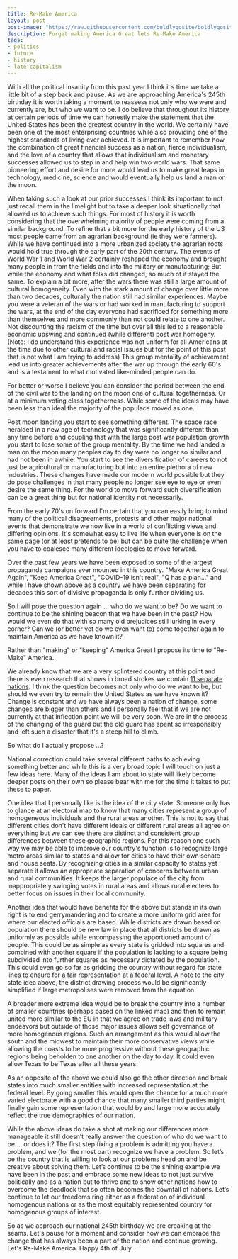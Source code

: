 ```yaml
---
title: Re-Make America
layout: post
post-image: "https://raw.githubusercontent.com/boldlygosite/boldlygosite.github.io/master/assets/images/remake.png"
description: Forget making America Great lets Re-Make America
tags:
- politics
- future
- history
- late capitalism
---
```


With all the political insanity from this past year I think it’s time we take a little bit of a step back and pause. As we are approaching America's 245th birthday it is worth taking a moment to reassess not only who we were and currently are, but who we want to be. I do believe that throughout its history at certain periods of time we can honestly make the statement that the United States has been the greatest country in the world. We certainly have been one of the most enterprising countries while also providing one of the highest standards of living ever achieved. It is important to remember how the combination of great financial success as a nation, fierce individualism, and the love of a country that allows that individualism and monetary successes allowed us to step in and help win two world wars. That same pioneering effort and desire for more would lead us to make great leaps in technology, medicine, science and would eventually help us land a man on the moon.

When taking such a look at our prior successes I think its important to not just recall them in the limelight but to take a deeper look situationally that allowed us to achieve such things. For most of history it is worth considering that the overwhelming majority of people were coming from a similar background. To refine that a bit more for the early history of the US most people came from an agrarian background (ie they were farmers). While we have continued into a more urbanized society the agrarian roots would hold true through the early part of the 20th century. The events of World War 1 and World War 2 certainly reshaped the economy and brought many people in from the fields and into the military or manufacturing; But while the economy and what folks did changed, so much of it stayed the same. To explain a bit more, after the wars there was still a large amount of cultural homogeneity. Even with the stark amount of change over little more than two decades, culturally the nation still had similar experiences. Maybe you were a veteran of the wars or had worked in manufacturing to support the wars, at the end of the day everyone had sacrificed for something more than themselves and more commonly than not could relate to one another. Not discounting the racism of the time but over all this led to a reasonable economic upswing and continued (while different) post war homogeny. (Note: I do understand this experience was not uniform for all Americans at the time due to other cultural and racial issues but for the point of this post that is not what I am trying to address) This group mentality of achievement lead us into greater achievements after the war up through the early 60's and is a testament to what motivated like-minded people can do. 

For better or worse I believe you can consider the period between the end of the civil war to the landing on the moon one of cultural togetherness. Or at a minimum voting class togetherness. While some of the ideals may have been less than ideal the majority of the populace moved as one. 

Post moon landing you start to see something different. The space race heralded in a new age of technology that was significantly different than any time before and coupling that with the large post war population growth you start to lose some of the group mentality. By the time we had landed a man on the moon many peoples day to day were no longer so similar and had not been in awhile. You start to see the diversification of careers to not just be agricultural or manufacturing but into an entire plethora of new industries. These changes have made our modern world possible but they do pose challenges in that many people no longer see eye to eye or even desire the same thing. For the world to move forward such diversification can be a great thing but for national identity not necessarily.

From the early 70's on forward I'm certain that you can easily bring to mind many of the political disagreements, protests and other major national events that demonstrate we now live in a world of conflicting views and differing opinions. It's somewhat easy to live life when everyone is on the same page (or at least pretends to be) but can be quite the challenge when you have to coalesce many different ideologies to move forward.

Over the past few years we have been exposed to some of the largest propaganda campaigns ever mounted in this country. "Make America Great Again", "Keep America Great", "COVID-19 isn't real", "Q has a plan..." and while I have shown above as a country we have been separating for decades this sort of divisive propaganda is only further dividing us.

So I will pose the question again ... who do we want to be? Do we want to continue to be the shining beacon that we have been in the past? How would we even do that with so many old prejudices still lurking in every corner? Can we (or better yet do we even want to) come together again to maintain America as we have known it?

Rather than "making" or "keeping" America Great I propose its time to "Re-Make" America. 

We already know that we are a very splintered country at this point and there is even research that shows in broad strokes we contain [11 separate nations](https://www.businessinsider.com/regional-differences-united-states-2018-1). I think the question becomes not only who do we want to be, but should we even try to remain the United States as we have known it? Change is constant and we have always been a nation of change, some changes are bigger than others and I personally feel that if we are not currently at that inflection point we will be very soon. We are in the process of the changing of the guard but the old guard has spent so irresponsibly and left such a disaster that it's a steep hill to climb.

So what do I actually propose ...?

National correction could take several different paths to achieving something better and while this is a very broad topic I will touch on just a few ideas here. Many of the ideas I am about to state will likely become deeper posts on their own so please bear with me for the time it takes to put these to paper.

One idea that I personally like is the idea of the city state. Someone only has to glance at an electoral map to know that many cities represent a group of homogeneous individuals and the rural areas another. This is not to say that different cities don't have different ideals or different rural areas all agree on everything but we can see there are distinct and consistent group differences between these geographic regions. For this reason one such way we may be able to improve our country's function is to recognize large metro areas similar to states and allow for cities to have their own senate and house seats. By recognizing cities in a similar capacity to states yet separate it allows an appropriate separation of concerns between urban and rural communities. It keeps the larger populace of the city from inappropriately swinging votes in rural areas and allows rural electees to better focus on issues in their local community.

Another idea that would have benefits for the above but stands in its own right is to end gerrymandering and to create a more uniform grid area for where our elected officials are based. While districts are drawn based on population there should be new law in place that all districts be drawn as uniformly as possible while encompassing the apportioned amount of people. This could be as simple as every state is gridded into squares and combined with another square if the population is lacking to a square being subdivided into further squares as necessary dictated by the population. This could even go so far as gridding the country without regard for state lines to ensure for a fair representation at a federal level. A note to the city state idea above, the district drawing process would be significantly simplified if large metropolises were removed from the equation.

A broader more extreme idea would be to break the country into a number of smaller countries (perhaps based on the linked map) and then to remain united more similar to the EU in that we agree on trade laws and military endeavors but outside of those major issues allows self governance of more homogenous regions. Such an arrangement as this would allow the south and the midwest to maintain their more conservative views while allowing the coasts to be more progressive without these geographic regions being beholden to one another on the day to day. It could even allow Texas to be Texas after all these years.

As an opposite of the above we could also go the other direction and break states into much smaller entities with increased representation at the federal level. By going smaller this would open the chance for a much more varied electorate with a good chance that many smaller third parties might finally gain some representation that would by and large more accurately reflect the true demographics of our nation. 

While the above ideas do take a shot at making our differences more manageable it still doesn’t really answer the question of who do we want to be ... or does it? The first step fixing a problem is admitting you have a problem, and we (for the most part) recognize we have a problem. So let’s be the country that is willing to look at our problems head on and be creative about solving them. Let’s continue to be the shining example we have been in the past and embrace some new ideas to not just survive politically and as a nation but to thrive and to show other nations how to overcome the deadlock that so often becomes the downfall of nations. Let’s continue to let our freedoms ring either as a federation of individual homogenous nations or as the most equitably represented country for homogenous groups of interest.

So as we approach our national 245th birthday we are creaking at the seams. Let's pause for a moment and consider how we can embrace the change that has always been a part of the nation and continue growing. Let's Re-Make America. Happy 4th of July.



















